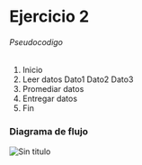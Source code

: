 # Ejercicio 2

###### Pseudocodigo  

1. Inicio
2. Leer datos
	Dato1
	Dato2
	Dato3
3. Promediar datos
4. Entregar datos
5. Fin 

### Diagrama de flujo

![Sin titulo](http://i65.tinypic.com/312yfli.jpg)